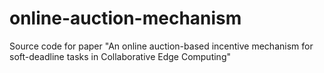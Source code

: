 # online-auction-mechanism
Source code for paper "An online auction-based incentive mechanism for soft-deadline tasks in Collaborative Edge Computing"
